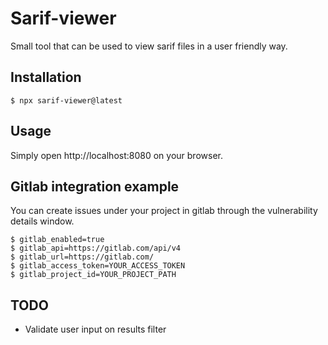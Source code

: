 # Sarif-viewer
Small tool that can be used to view sarif files in a user friendly way.

## Installation
```
$ npx sarif-viewer@latest
```
## Usage
Simply open http://localhost:8080 on your browser.

## Gitlab integration example
You can create issues under your project in gitlab through the vulnerability details window.
```
$ gitlab_enabled=true
$ gitlab_api=https://gitlab.com/api/v4
$ gitlab_url=https://gitlab.com/
$ gitlab_access_token=YOUR_ACCESS_TOKEN
$ gitlab_project_id=YOUR_PROJECT_PATH
```

## TODO
- Validate user input on results filter